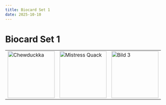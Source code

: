 ```yaml
---
title: Biocard Set 1
date: 2025-10-10
---
```


# Biocard Set 1

<table>
  <tr>
    <td><a href="../ducks/chewduckka"><img src="https://www.ingress-swag.com/wp-content/uploads/2025/09/Chewduckka_front.png" width="150" alt="Chewduckka"></a></td>
    <td><a href="../ducks/mistress-quack"><img src="https://www.ingress-swag.com/wp-content/uploads/2025/09/Mistress-Quack_front.png" width="150" alt="Mistress Quack"></a></td>
    <td><a href="../ducks/andy-duckhol"><img src="https://www.ingress-swag.com/wp-content/uploads/2025/09/Amdy-Duckhol_front.png" width="150" alt="Bild 3"></a></td>
  </tr>
</table>
